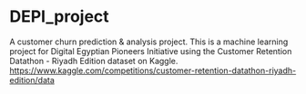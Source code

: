 # DEPI_project
A customer churn prediction & analysis project. 
This is a machine learning project for Digital Egyptian Pioneers Initiative using the Customer Retention Datathon - Riyadh Edition dataset on Kaggle. https://www.kaggle.com/competitions/customer-retention-datathon-riyadh-edition/data
